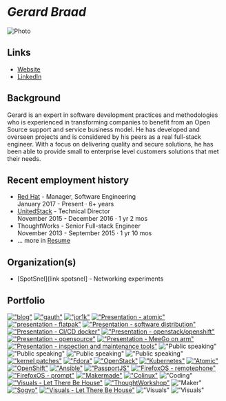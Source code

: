 # _**Gerard Braad**_


![Photo][personal photo]

## Links 
  * [Website][personal website]
  * [LinkedIn][linkedin profile]


## Background

  Gerard is an expert in software development practices and methodologies who is
  experienced in transforming companies to benefit from an Open Source support
  and service business model. He has developed and overseen projects and is
  considered by his peers as a real full-stack engineer. With a focus on
  delivering quality and secure solutions, he has been able to provide small to
  enterprise level customers solutions that met their needs. 


## Recent employment history
  * [Red Hat][link redhat] - Manager, Software Engineering  
    January 2017 - Present · 6+ years
  * [UnitedStack][link ustack] - Technical Director  
    November 2015 - December 2016 · 1 yr 2 mos
  * ThoughtWorks - Senior Full-stack Engineer  
    November 2013 - September 2015 · 1 yr 10 mos
  * ... more in [Resume][link resume]


## Organization(s)
  * [SpotSnel](link spotsnel] - Networking experiments


## Portfolio

[!["blog"](https://cdn.gbraad.nl/images/portfolio/blog-icon-small.png)](https://gbraad.nl/blog)
[!["gauth"](https://cdn.gbraad.nl/images/portfolio/apps1-small.png)](https://gauth.apps.gbraad.nl)
[!["jor1k"](https://cdn.gbraad.nl/images/portfolio/apps2-small.jpg)](https://s-macke.github.io/jor1k/demos/main.html)
[!["Presentation - atomic"](https://cdn.gbraad.nl/images/portfolio/slides7-small.png)](https://gbraad.nl/blog/presentation-atomic-fudcon-phnom-penh.html)
[!["presentation - flatpak"](https://cdn.gbraad.nl/images/portfolio/flatpak-small.png)](https://gbraad.nl/blog/flatpak-the-road-to-cicd-for-desktop-applications.html)
[!["Presentation - software distribution"](https://cdn.gbraad.nl/images/portfolio/software-distribution-small.png)](https://gbraad.nl/blog/software-distribution-for-a-new-era.html)
[!["Presentation - CI/CD docker"](https://cdn.gbraad.nl/images/portfolio/slides1-small.jpg)](https://speakerdeck.com/gbraad/cd-using-docker-to-achieve-consistent-development-and-deployment)
[!["Presentation - openstack/openshift"](https://cdn.gbraad.nl/images/portfolio/slides2-small.jpg)](https://speakerdeck.com/gbraad/f19-slidedeck-openstack-h-h-h-hhift-what-the)
[!["Presentation - opensource"](https://cdn.gbraad.nl/images/portfolio/slides3-small.jpg)](https://speakerdeck.com/gbraad/oss)
[!["Presentation - MeeGo on arm"](https://cdn.gbraad.nl/images/portfolio/slides4-small.jpg)](https://speakerdeck.com/gbraad/meego-on-arm)
[!["Presentation - inspection and maintenance tools"](https://cdn.gbraad.nl/images/portfolio/docs2-small.jpg)](https://gbraad.gitlab.io/tools-training/#/inspection-and-maintenance-tools)
!["Public speaking"](https://cdn.gbraad.nl/images/portfolio/public1-small.jpg)
!["Public speaking"](https://cdn.gbraad.nl/images/portfolio/public2-small.jpg)
!["Public speaking"](https://cdn.gbraad.nl/images/portfolio/public3-small.jpg)
!["Public speaking"](https://cdn.gbraad.nl/images/portfolio/public4-small.jpg)
[!["kernel patches"](https://cdn.gbraad.nl/images/portfolio/linux-tux-small.png)](https://patchwork.kernel.org/patch/1062542/)
[!["Fdora"](https://cdn.gbraad.nl/images/portfolio/project1-small.jpg)](https://fedoraproject.org/wiki/User:Gbraad)
[!["OpenStack"](https://cdn.gbraad.nl/images/portfolio/project2-small.jpg)](https://www.openstack.org/community/members/profile/49804)
[!["Kubernetes"](https://cdn.gbraad.nl/images/portfolio/kubernetes-small.jpg)](https://gbraad.nl/blog/tag/kubernetes.html)
[!["Atomic"](https://cdn.gbraad.nl/images/portfolio/atomic-logo-small.png)](https://gbraad.nl/blog/tag/atomic.html)
[!["OpenShift"](https://cdn.gbraad.nl/images/portfolio/openshift-small.png)](https://gbraad.nl/blog/tag/openshift.html)
[!["Ansible"](https://cdn.gbraad.nl/images/portfolio/ansible-small.png)](https://galaxy.ansible.com/gbraad/)
[!["PassportJS"](https://cdn.gbraad.nl/images/portfolio/passportjs-small.png)](https://github.com/gbraad/passport-saml-example)
[!["FirefoxOS - remotephone"](https://cdn.gbraad.nl/images/portfolio/remotephone-small.jpg)](https://github.com/gbraad/fxos-remotephone)
[!["FirefoxOS - prompt"](https://cdn.gbraad.nl/images/portfolio/prompt-small.jpg)](https://github.com/gbraad/FxOS-Prompt)
[!["Makermade"](https://cdn.gbraad.nl/images/portfolio/makermade-small.jpg)](https://github.com/makermade/)
[!["Colinux"](https://cdn.gbraad.nl/images/portfolio/coding2-small.jpg)](https://github.com/gbraad/colinux-images)
!["Coding"](https://cdn.gbraad.nl/images/portfolio/coding1-small.jpg)
[!["Visuals - Let There Be House"](https://cdn.gbraad.nl/images/portfolio/events1-small.jpg)](https://lettherebehouse.com)
[!["ThoughtWorkshop"](https://cdn.gbraad.nl/images/portfolio/bluetooth-small.jpg)](https://github.com/ThoughtWorkshop)
!["Maker"](https://cdn.gbraad.nl/images/portfolio/making1-small.jpg)
[!["Sogyo"](https://cdn.gbraad.nl/images/portfolio/visuals1-small.jpg)](https://sogyo.nl)
[!["Visuals - Let There Be House"](https://cdn.gbraad.nl/images/portfolio/visuals2-small.jpg)](https://lettherebehouse.com/)
!["Visuals"](https://cdn.gbraad.nl/images/portfolio/visuals3-small.jpg)
!["Visuals"](https://cdn.gbraad.nl/images/portfolio/visuals4-small.jpg)


[personal photo]: https://avatars.githubusercontent.com/u/128299119?s=200&v=4 "Profile photo"
[personal website]: http://gbraad.nl "Personal website"
[linkedin profile]: http://linkedin.com/in/gbraad/ "LinkedIn"
[link resume]: https://github.com/gbraad/resume/blob/master/resume.md#employment-history "Resume"
[link ustack]: https://github.com/gbraad-unitedstack "UnitedStack"
[link redhat]: https://github.com/gbraad-redhat "Red Hat"
[link spotsnel]: https://github.com/spotsnel "SpotSnel"

